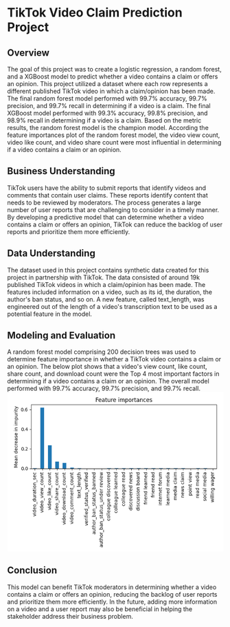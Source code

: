 # TikTok Video Claim Prediction Project

## Overview

The goal of this project was to create a logistic regression, a random forest, and a XGBoost model to predict whether a video contains a claim or offers an opinion. This project utilized a dataset where each row represents a different published TikTok video in which a claim/opinion has been made. The final random forest model performed with 99.7% accuracy, 99.7% precision, and 99.7% recall in determining if a video is a claim. The final XGBoost model performed with 99.3% accuracy, 99.8% precision, and 98.9% recall in determining if a video is a claim. Based on the metric results, the random forest model is the champion model. According the feature importances plot of the random forest model, the video view count, video like count, and video share count were most influential in determining if a video contains a claim or an opinion. 

## Business Understanding

TikTok users have the ability to submit reports that identify videos and comments that contain user claims. These reports identify content that needs to be reviewed by moderators. The process generates a large number of user reports that are challenging to consider in a timely manner. By developing a predictive model that can determine whether a video contains a claim or offers an opinion, TikTok can reduce the backlog of user reports and prioritize them more efficiently.

## Data Understanding

The dataset used in this project contains synthetic data created for this project in partnership with TikTok. The data consisted of around 19k published TikTok videos in which a claim/opinion has been made. The features included information on a video, such as its id, the duration, the author's ban status, and so on. A new feature, called text_length, was engineered out of the length of a video's transcription text to be used as a potential feature in the model.

## Modeling and Evaluation

A random forest model comprising 200 decision trees was used to determine feature importance in whether a TikTok video contains a claim or an opinion. The below plot shows that a video's view count, like count, share count, and download count were the Top 4 most important factors in determining if a video contains a claim or an opinion. The overall model performed with 99.7% accuracy, 99.7% precision, and 99.7% recall.
![TikTok RF Feature Importance Plot](https://github.com/chungchenran2/TikTok_Video_Claim_Prediction_Project/blob/main/Images/TikTok_RF_Feature_Importance.png)

## Conclusion

This model can benefit TikTok moderators in determining whether a video contains a claim or offers an opinion, reducing the backlog of user reports and prioritize them more efficiently. In the future, adding more information on a video and a user report may also be beneficial in helping the stakeholder address their business problem.
